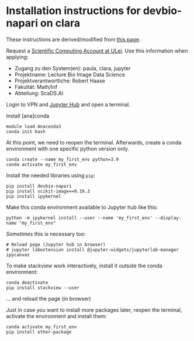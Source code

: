 # Installation instructions for devbio-napari on clara

These instructions are derived/modified from [this page](https://www.sc.uni-leipzig.de/05_Instructions/Jupyter/#how-to-use-your-own-environments-and-kernels).

Request a [Scientific Computing Account at ULei](https://www.urz.uni-leipzig.de/servicedesk-und-hilfe/hilfe-zu-unseren-services/forschung/hilfe-webbasiertes-data-science-und-machine-learning-mit-jupyter). Use this information when applying:
* Zugang zu den System(en): paula, clara, jupyter
* Projektname: Lecture Bio Image Data Science
* Projektverantwortliche: Robert Haase
* Fakultät: Math/Inf
* Abteilung: ScaDS.AI

Login to VPN and [Jupyter Hub](https://lab.sc.uni-leipzig.de/) and open a terminal.

Install [ana]conda
```
module load Anaconda3
conda init bash
```

At this point, we need to reopen the terminal. Afterwards, create a conda environment with one specific python version only.

```
conda create --name my_first_env python=3.9
conda activate my_first_env
```

Install the needed libraries using `pip`:
```
pip install devbio-napari
pip install scikit-image==0.19.3
pip install ipykernel
```

Make this conda environment available to Jupyter hub like this:
```
python -m ipykernel install --user --name 'my_first_env' --display-name "my_first_env"
```

_Sometimes_ this is necessary too:
```
# Reload page (Jupyter hub in browser)
# jupyter labextension install @jupyter-widgets/jupyterlab-manager ipycanvas
```

To make stackview work interactively, install it outside the conda environment:
```
conda deactivate
pip install stackview --user
```
... and reload the page (in browser)


Just in case you want to install more packages later, reopen the terminal, activate the environment and install them:
```
conda activate my_first_env 
pip install other-package
```
